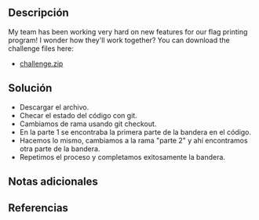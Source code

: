 ## Descripción
My team has been working very hard on new features for our flag printing program! I wonder how they'll work together? You can download the challenge files here:

- [challenge.zip](https://artifacts.picoctf.net/c_titan/69/challenge.zip)
## Solución
- Descargar el archivo.
- Checar el estado del código con git.
- Cambiamos de rama usando git checkout.
- En la parte 1 se encontraba la primera parte de la bandera en el código.
- Hacemos lo mismo, cambiamos a la rama "parte 2" y ahí encontramos otra parte de la bandera.
- Repetimos el proceso y completamos exitosamente la bandera.
## Notas adicionales
## Referencias